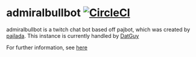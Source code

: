 # admiralbullbot [![CircleCI](https://circleci.com/gh/admiralbullbot/bullbot.svg?style=svg)](https://circleci.com/gh/admiralbullbot/bullbot)

admiralbullbot is a twitch chat bot based off pajbot, which was created by [pajlada](http://twitch.tv/pajlada). This instance is currently handled by [DatGuy](https://twitch.tv/datguy1)

For further information, see [here](https://github.com/pajbot/pajbot)
